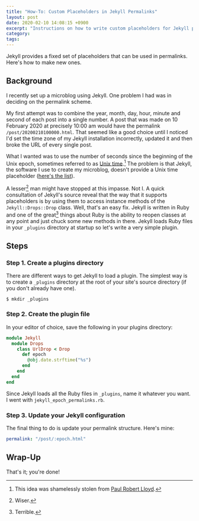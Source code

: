 ```yaml
---
title: "How-To: Custom Placeholders in Jekyll Permalinks"
layout: post
date: 2020-02-10 14:08:15 +0900
excerpt: "Instructions on how to write custom placeholders for Jekyll permalinks."
category: 
tags: 
---
```


Jekyll provides a fixed set of placeholders that can be used in permalinks. Here's how to make new ones.

## Background

I recently set up a microblog using Jekyll. One problem I had was in deciding on the permalink scheme.

My first attempt was to combine the year, month, day, hour, minute and second of each post into a single number. A post that was made on 10 February 2020 at precisely 10:00 am would have the permalink `/post/20200210100000.html`. That seemed like a good choice until I noticed I'd set the time zone of my Jekyll installation incorrectly, updated it and then broke the URL of every single post.

What I wanted was to use the number of seconds since the beginning of the Unix epoch, sometimes referred to as [Unix time][wk-ut].[^1] The problem is that Jekyll, the software I use to create my microblog, doesn't provide a Unix time placeholder ([here's the list][ph-list]).

[wk-ut]: https://en.wikipedia.org/wiki/Unix_time "Read the article 'Unix time' on Wikipedia"

[ph-list]: https://jekyllrb.com/docs/permalinks#placeholders "See the full list of Jekyll placeholders"

A lesser[^2] man might have stopped at this impasse. Not I. A quick consultation of Jekyll's source reveal that the way that it supports placeholders is by using them to access instance methods of the `Jekyll::Drops::Drop` class. Well, that's an easy fix. Jekyll is written in Ruby and one of the great[^3] things about Ruby is the ability to reopen classes at any point and just chuck some new methods in there. Jekyll loads Ruby files in your `_plugins` directory at startup so let's write a very simple plugin.

## Steps

### Step 1. Create a plugins directory

There are different ways to get Jekyll to load a plugin. The simplest way is to create a `_plugins` directory at the root of your site's source directory (if you don't already have one).

```console
$ mkdir _plugins
```

### Step 2. Create the plugin file

In your editor of choice, save the following in your plugins directory:

```ruby
module Jekyll
  module Drops
    class UrlDrop < Drop
      def epoch
        @obj.date.strftime("%s")
      end
    end
  end
end
```

Since Jekyll loads all the Ruby files in `_plugins`, name it whatever you want.
I went with `jekyll_epoch_permalinks.rb`.

### Step 3. Update your Jekyll configuration

The final thing to do is update your permalink structure. Here's mine:

```yaml
permalink: "/post/:epoch.html"
```

## Wrap-Up

That's it; you're done!

[^1]: This idea was shamelessly stolen from [Paul Robert Lloyd][prl].

[prl]: https://paulrobertlloyd.com/ "Visit Paul's website"

[^2]: Wiser.

[^3]: Terrible.